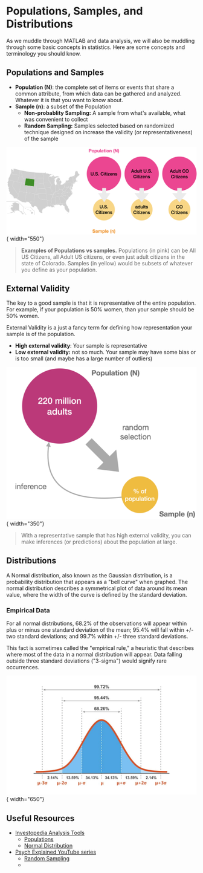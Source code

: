 # Populations, Samples, and Distributions

As we muddle through MATLAB and data analysis, we will also be muddling through some basic concepts in statistics. Here are some concepts and terminology you should know.

## Populations and Samples

- **Population (N)**: the complete set of items or events that share a common attribute, from which data can be gathered and analyzed. Whatever it is that you want to know about.
- **Sample (n)**: a subset of the Population
  - **Non-probablity Sampling:** A sample from what's available, what was convenient to collect
  - **Random Sampling:** Samples selected based on randomized technique designed on increase the validity (or representativeness) of the sample

![img-name](images/US-PopvSample.png){ width="550"}

>**Examples of Populations vs samples.** Populations (in pink) can be All US Citizens, all Adult US citizens, or even just adult citizens in the state of Colorado. Samples (in yellow) would be subsets of whatever you define as your population.

## External Validity

The key to a good sample is that it is representative of the entire population. For example, if your population is 50% women, than your sample should be 50% women.

External Validity is a just a fancy term for defining how representation your sample is of the population.

- **High external validity**: Your sample is representative
- **Low external validity:** not so much. Your sample may have some bias or is too small (and maybe has a large number of outliers)

![img-name](images/Sample-inference.png){ width="350"}

>With a representative sample that has high external validity, you can make inferences (or predictions) about the population at large.

## Distributions

A Normal distribution, also known as the Gaussian distribution, is a probability distribution that appears as a "bell curve" when graphed. The normal distribution describes a symmetrical plot of data around its mean value, where the width of the curve is defined by the standard deviation.

### Empirical Data

For all normal distributions, 68.2% of the observations will appear within plus or minus one standard deviation of the mean; 95.4% will fall within +/- two standard deviations; and 99.7% within +/- three standard deviations.

This fact is sometimes called the "empirical rule," a heuristic that describes where most of the data in a normal distribution will appear. Data falling outside three standard deviations ("3-sigma") would signify rare occurrences.


![img-name](images/normal-distribution-1024x640.webp){ width="650"}

## Useful Resources

- [Investopedia Analysis Tools](https://www.investopedia.com/tools-for-fundamental-analysis-4689755)
  - [Populations](https://www.investopedia.com/terms/p/population.asp)
  - [Normal Distribution](https://www.investopedia.com/terms/n/normaldistribution.asp#:~:text=The%20Bottom%20Line-,Normal%20distribution%2C%20also%20known%20as%20the%20Gaussian%20distribution%2C%20is%20a,defined%20by%20the%20standard%20deviation.)
- [Psych Explained YouTube series](https://www.youtube.com/@PsychExplained)
  - [Random Sampling](https://www.youtube.com/watch?v=r-rFO_2NsgI&list=PL_pCzdGjrXUXiNIaoUNjjxZ4sAu8ypV-y&index=6)
  - 